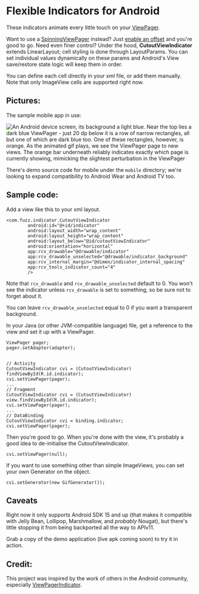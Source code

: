 Flexible Indicators for Android
===============================

These indicators animate every little touch on your [ViewPager][1].

Want to use a [SpinningViewPager][2] instead? Just [enable an offset][3]
and you're good to go. Need even finer control? Under the hood,
**CutoutViewIndicator** extends LinearLayout; cell styling is done
through LayoutParams. You can set individual values dynamically on
these params and Android's View save/restore state logic will keep
them in order.

You can define each cell directly in your xml file, or add them manually.
Note that only ImageView cells are supported right now.

Pictures:
---------

The sample mobile app in use:

![An Android device screen, its background a light blue. Near the top 
lies a dark blue ViewPager - just 20 dp below it is a row of narrow
rectangles, all but one of which are dark blue too. One of these
rectangles, however, is orange. As the animated gif plays, we see
the ViewPager page to new views. The orange bar underneath reliably
indicates exactly which page is currently showing, mimicking the
slightest perturbation in the ViewPager](http://i.imgur.com/fKOez3z.gif)

There's demo source code for mobile under the `mobile` directory; we're
looking to expand compatibility to Android Wear and Android TV too.

Sample code:
------------

Add a view like this to your xml layout.
```
<com.fuzz.indicator.CutoutViewIndicator
        android:id="@+id/indicator"
        android:layout_width="wrap_content"
        android:layout_height="wrap_content"
        android:layout_below="@id/cutoutViewIndicator"
        android:orientation="horizontal"
        app:rcv_drawable="@drawable/indicator"
        app:rcv_drawable_unselected="@drawable/indicator_background"
        app:rcv_internal_margin="@dimen/indicator_internal_spacing"
        app:rcv_tools_indicator_count="4"
        />
```

Note that `rcv_drawable` and `rcv_drawable_unselected` default to 0.
You won't see the indicator unless `rcv_drawable` is set to something,
so be sure not to forget about it.

You can leave `rcv_drawable_unselected` equal to 0 if you want a
transparent background.

In your Java (or other JVM-compatible language) file, get a reference
to the view and set it up with a ViewPager.

```
ViewPager pager;
pager.setAdapter(adapter);


// Activity
CutoutViewIndicator cvi = (CutoutViewIndicator) findViewById(R.id.indicator);
cvi.setViewPager(pager);
...
// Fragment
CutoutViewIndicator cvi = (CutoutViewIndicator) view.findViewById(R.id.indicator);
cvi.setViewPager(pager);
...
// DataBinding
CutoutViewIndicator cvi = binding.indicator;
cvi.setViewPager(pager);
```

Then you're good to go. When you're done with the view, it's probably a
good idea to de-initialise the CutoutViewIndicator.

```
cvi.setViewPager(null);
```

If you want to use something other than simple ImageViews, you can
set your own Generator on the object.

```
cvi.setGenerator(new GifGenerator());
```


Caveats
-------

Right now it only supports Android SDK 15 and up
(that makes it compatible with Jelly Bean, Lollipop, Marshmallow, and
_probably_ Nougat), but there's little stopping it from being backported
all the way to APIv11.

Grab a copy of the demo application (live apk coming soon) to try
it in action.

Credit:
-------

This project was inspired by the work of others in the Android community,
especially [ViewPagerIndicator][5].


 [1]: https://developer.android.com/reference/android/support/v4/view/ViewPager.html
 [2]: https://github.com/eccyan/SpinningTabStrip
 [3]: library/src/main/java/com/fuzz/indicator/CutoutViewIndicator.java#L392
 [5]: https://github.com/JakeWharton/ViewPagerIndicator